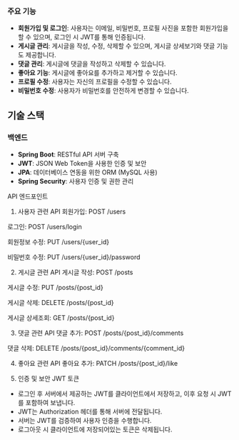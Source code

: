 ### 주요 기능
- **회원가입 및 로그인**: 사용자는 이메일, 비밀번호, 프로필 사진을 포함한 회원가입을 할 수 있으며, 로그인 시 JWT를 통해 인증됩니다.
- **게시글 관리**: 게시글을 작성, 수정, 삭제할 수 있으며, 게시글 상세보기와 댓글 기능도 제공합니다.
- **댓글 관리**: 게시글에 댓글을 작성하고 삭제할 수 있습니다.
- **좋아요 기능**: 게시글에 좋아요를 추가하고 제거할 수 있습니다.
- **프로필 수정**: 사용자는 자신의 프로필을 수정할 수 있습니다.
- **비밀번호 수정**: 사용자가 비밀번호를 안전하게 변경할 수 있습니다.

## 기술 스택

### 백엔드
- **Spring Boot**: RESTful API 서버 구축
- **JWT**: JSON Web Token을 사용한 인증 및 보안
- **JPA**: 데이터베이스 연동을 위한 ORM (MySQL 사용)
- **Spring Security**: 사용자 인증 및 권한 관리

API 엔드포인트
1. 사용자 관련 API
회원가입: POST /users

로그인: POST /users/login

회원정보 수정: PUT /users/{user_id}

비밀번호 수정: PUT /users/{user_id}/password

2. 게시글 관련 API
게시글 작성: POST /posts

게시글 수정: PUT /posts/{post_id}

게시글 삭제: DELETE /posts/{post_id}

게시글 상세조회: GET /posts/{post_id}

3. 댓글 관련 API
댓글 추가: POST /posts/{post_id}/comments

댓글 삭제: DELETE /posts/{post_id}/comments/{comment_id}

4. 좋아요 관련 API
좋아요 추가: PATCH /posts/{post_id}/like

3. 인증 및 보안
JWT 토큰
- 로그인 후 서버에서 제공하는 JWT를 클라이언트에서 저장하고, 이후 요청 시 JWT를 포함하여 보냅니다.
- JWT는 Authorization 헤더를 통해 서버에 전달됩니다.
- 서버는 JWT를 검증하여 사용자 인증을 수행합니다.
- 로그아웃 시 클라이언트에 저장되어있는 토큰은 삭제됩니다.
